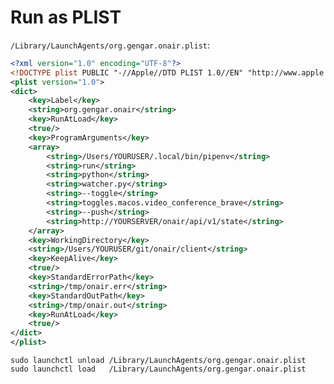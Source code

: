 # Run as PLIST

`/Library/LaunchAgents/org.gengar.onair.plist`:

```xml
<?xml version="1.0" encoding="UTF-8"?>
<!DOCTYPE plist PUBLIC "-//Apple//DTD PLIST 1.0//EN" "http://www.apple.com/DTDs/PropertyList-1.0.dtd">
<plist version="1.0">
<dict>
	<key>Label</key>
	<string>org.gengar.onair</string>
	<key>RunAtLoad</key>
	<true/>
	<key>ProgramArguments</key>
	<array>
		<string>/Users/YOURUSER/.local/bin/pipenv</string>
		<string>run</string>
		<string>python</string>
		<string>watcher.py</string>
		<string>--toggle</string>
		<string>toggles.macos.video_conference_brave</string>
		<string>--push</string>
		<string>http://YOURSERVER/onair/api/v1/state</string>
	</array>
	<key>WorkingDirectory</key>
	<string>/Users/YOURUSER/git/onair/client</string>
	<key>KeepAlive</key>
	<true/>
	<key>StandardErrorPath</key>
	<string>/tmp/onair.err</string>
	<key>StandardOutPath</key>
	<string>/tmp/onair.out</string>
	<key>RunAtLoad</key>
	<true/>
</dict>
</plist>
```

    sudo launchctl unload /Library/LaunchAgents/org.gengar.onair.plist
    sudo launchctl load   /Library/LaunchAgents/org.gengar.onair.plist